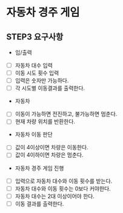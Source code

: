 # 자동차 경주 게임

## STEP3 요구사항
* 입/출력
- [ ] 자동차 대수 입력
- [ ] 이동 시도 횟수 입력
- [ ] 입력은 숫자만 가능하다.
- [ ] 각 시도별 이동결과를 출력한다.
* 자동차
- [ ] 이동이 가능하면 전진하고, 불가능하면 멈춘다.
- [ ] 현재 차량 위치를 반환한다.
* 자동차 이동 판단
- [ ] 값이 4이상이면 차량은 이동한다.
- [ ] 값이 4이하이면 차량은 멈춘다.
* 자동차 경주 게임 진행
- [ ] 입력으로 자동차 대수와 이동 횟수를 받는다.
- [ ] 자동차 대수와 이동 횟수는 0보다 커야한다.
- [ ] 자동차 대수는 2대 이상이어야 한다.
- [ ] 이동 결과를 출력한다.
